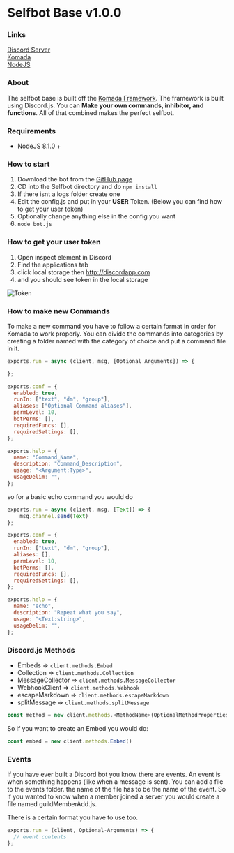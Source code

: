 Selfbot Base v1.0.0
===================
### Links
[Discord Server](https://discord.gg/WkXuhbb) <br>
[Komada](https://komada.js.org) <br>
[NodeJS](https://nodejs.org)

### About
The selfbot base is built off the [Komada Framework](https://komada.js.org). The framework
is built using Discord.js. You can **Make your own commands, inhibitor, and functions**. 
All of that combined makes the perfect selfbot.

### Requirements
* NodeJS 8.1.0 +

### How to start
1. Download the bot from the [GitHub page](https://github.com/Loganrose/selfbot-base)
2. CD into the Selfbot directory and do `npm install`
3. If there isnt a logs folder create one
4. Edit the config.js and put in your **USER** Token. (Below you can find how to get your user token)
5. Optionally change anything else in the config you want
6. `node bot.js`

### How to get your user token
1. Open inspect element in Discord
2. Find the applications tab
3. click local storage then http://discordapp.com
4. and you should see token in the local storage

![Token](https://image.prntscr.com/image/-1r1lXMYTq6lIfvYWlP2jQ.png)

### How to make new Commands
To make a new command you have to follow a certain format in order for Komada to work properly.
You can divide the commands into categories by creating a folder named with the category of choice
and put a command file in it.
```js
exports.run = async (client, msg, [Optional Arguments]) => {

};

exports.conf = {
  enabled: true,
  runIn: ["text", "dm", "group"],
  aliases: ["Optional Command aliases"],
  permLevel: 10,
  botPerms: [],
  requiredFuncs: [],
  requiredSettings: [],
};

exports.help = {
  name: "Command_Name",
  description: "Command_Description",
  usage: "<Argument:Type>",
  usageDelim: "",
};
```
so for a basic echo command you would do

```js
exports.run = async (client, msg, [Text]) => {
    msg.channel.send(Text)
};

exports.conf = {
  enabled: true,
  runIn: ["text", "dm", "group"],
  aliases: [],
  permLevel: 10,
  botPerms: [],
  requiredFuncs: [],
  requiredSettings: [],
};

exports.help = {
  name: "echo",
  description: "Repeat what you say",
  usage: "<Text:string>",
  usageDelim: "",
};
```




### Discord.js Methods
* Embeds => `client.methods.Embed`
* Collection => `client.methods.Collection`
* MessageCollector => `client.methods.MessageCollector`
* WebhookClient => `client.methods.Webhook`
* escapeMarkdown => `client.methods.escapeMarkdown`
* splitMessage => `client.methods.splitMessage`

```js
const method = new client.methods.<MethodName>(OptionalMethodProperties);
```
So if you want to create an Embed you would do:
```js
const embed = new client.methods.Embed()
```

### Events
If you have ever built a Discord bot you know there are events. An event is when something happens
(like when a message is sent). You can add a file to the events folder. the name of the file has to
be the name of the event. So if you wanted to know when a member joined a server you would create a 
file named guildMemberAdd.js.

There is a certain format you have to use too.

```js
exports.run = (client, Optional-Arguments) => {
  // event contents
};
```

